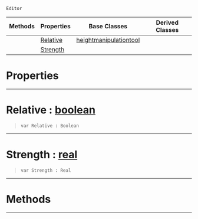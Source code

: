  `Editor`

|Methods|Properties|Base Classes|Derived Classes|
|---|---|---|---|
| |[ Relative](raiselowertool.md#relative-zilch-engine-doc)|[heightmanipulationtool](heightmanipulationtool.md)| |
| |[ Strength](raiselowertool.md#strength-zilch-engine-doc)| | |


 #  Properties


---  
 #  Relative : [boolean](../nada_base_types/boolean.md)

> 
> ``` lang=cpp, name=Nada
> var Relative : Boolean


---  
 #  Strength : [real](../nada_base_types/real.md)

> 
> ``` lang=cpp, name=Nada
> var Strength : Real


---  
 #  Methods


---  
 

 